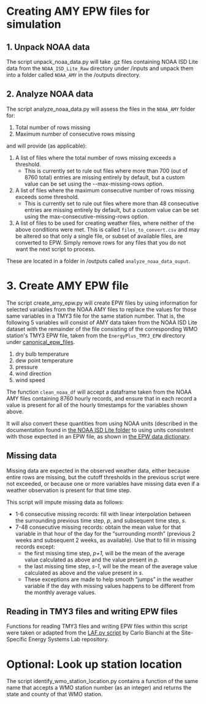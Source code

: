 # Creating AMY EPW files for simulation

## 1. Unpack NOAA data

The script unpack_noaa_data.py will take .gz files containing NOAA ISD Lite data from the `NOAA_ISD_Lite_Raw` directory
under /inputs and unpack them into a folder called `NOAA_AMY`
in the /outputs directory.

## 2. Analyze NOAA data

The script analyze_noaa_data.py will assess the files in the `NOAA_AMY` folder for:

1. Total number of rows missing
1. Maximum number of consecutive rows missing

and will provide (as applicable):

1. A list of files where the total number of rows missing exceeds a threshold.
   - This is currently set to rule out files where more than 700 (out of 8760 total) entries are missing entirely
     by default, but a custom value can be set using the --max-missing-rows option.
1. A list of files where the maximum consecutive number of rows missing exceeds some threshold.
   - This is currently set to rule out files where more than 48 consecutive entries are missing entirely by default,
     but a custom value can be set using the max-consecutive-missing-rows option.
1. A list of files to be used for creating weather files, where neither of the above conditions were met. 
This is called `files_to_convert.csv` and may be altered so that only a single file, or subset of available files, 
are converted to EPW. Simply remove rows for any files that you do not want the next script to process.

These are located in a folder in /outputs called `analyze_noaa_data_ouput`.


# 3. Create AMY EPW file

The script create_amy_epw.py will create EPW files by using information for selected variables from the
NOAA AMY files to replace the values for those same variables in a TMY3 file for the same station number. 
That is, the following 5 variables will consist of AMY data taken from the NOAA ISD Lite dataset with the remainder
of the file consisting of the corresponding WMO station's TMY3 EPW file, taken
from the `EnergyPlus_TMY3_EPW` directory under [canonical_epw_files](../../inputs/canonical_epw_files).

1. dry bulb temperature
1. dew point temperature
1. pressure
1. wind direction
1. wind speed

The function `clean_noaa_df` will accept a dataframe taken from the NOAA AMY
files containing 8760 hourly records, and ensure that in each record a value is
present for all of the hourly timestamps for the variables shown above.

It will also convert these quantities from using NOAA units (described in the
documentation found in [the NOAA ISD Lite folder](../../inputs/canonical_epw_files/NOAA_ISD_Lite_Raw) to
using units consistent with those expected in an EPW file, as shown in [the EPW data dictionary](https://bigladdersoftware.com/epx/docs/8-3/auxiliary-programs/energyplus-weather-file-epw-data-dictionary.html).

## Missing data

Missing data are expected in the observed weather data, either because entire rows are missing, but the cutoff 
thresholds in the previous script were not exceeded, or because one or more variables have missing data even if a
weather observation is present for that time step.

This script will impute missing data as follows:

- 1-6 consecutive missing records: fill with linear interpolation between the surrounding previous time step, *p*, 
and subsequent time step, *s*.
- 7-48 consecutive missing records: obtain the mean value for that variable in that hour of the day for the 
“surrounding month” (previous 2 weeks and subsequent 2 weeks, as available). Use that to fill in missing records except:
  - the first missing time step, *p+1*, will be the mean of the average value calculated as above and the value 
  present in *p*.
  - the last missing time step, *s-1*, will be the mean of the average value calculated as above and the value present 
  in *s*.
  - These exceptions are made to help smooth “jumps” in the weather variable if the day with missing values happens to 
  be different from the monthly average values.
  
## Reading in TMY3 files and writing EPW files
Functions for reading TMY3 files and writing EPW files within this script were taken or adapted from the 
[LAF.py script](https://github.com/SSESLab/laf/blob/master/LAF.py) by Carlo Bianchi at the Site-Specific Energy Systems 
Lab repository.

# Optional: Look up station location

The script identify_wmo_station_location.py contains a function of the same name that accepts a WMO station number (as an integer) and returns the state and county of that WMO station.


